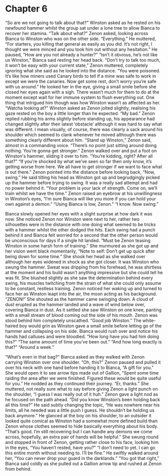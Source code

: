 # Chapter 6

“So are we not going to talk about that?” Winston asked as he rested on his newfound hammer whilst the group sat under a lone tree to allow Bianca to recover her stamina.
“Talk about what?” Zenon asked, looking across Bianca to Winston who was on the other side. 
“Everything.” He muttered, “For starters, you killing that general as easily as you did. It’s not right, I thought we were minced and you took him out without any hesitation.” He paused, “How are you not already a hunter?”
“Isn’t it obvious, he’s not like us Winston,” Bianca said resting her head back.
“Don’t try to talk too much, it won’t be easy with your current state,” Zenon muttered, completely ignoring what she said as he looked into the distance. “You were poisoned. It’s like how miners used Canary birds to tell if a mine was safe to work in except we were the canaries. Now get some rest, don’t worry you’re safe with us around.” He looked her in the eye, giving a small smile before she closed her eyes again with a sigh. There wasn’t much for them to do at the moment except wait for her immune system to flush everything out. One thing that intrigued him though was how Winston wasn’t as affected as her. 
“Watcha looking at?” Winston asked as Zenon jolted slightly, realising his gaze rested on the boy a little longer than he expected.
“My bad.” Zenon replied rubbing his arms slightly before standing up, his appearance had changed slightly after their latest ‘obstacle’ although it was hard to say what was different. I mean visually, of course, there was clearly a sack around his shoulder which seemed to clank whenever he moved although there was something clearly different about him. “Stand up Winston,” Zenon said, almost in a commanding voice. “There’s no point just sitting around doing nothing. You’re gonna get stronger.” Zenon walked over and put a foot on Winston's hammer, sliding it over to him. 
“You’re kidding, right? After all that?” 
“If you’re shocked by what we’ve seen so far then only know, it’s getting worse from here. We all have to get stronger if we want to face what is out there.” Zenon pointed into the distance before looking back, “Now, swing.” He said tilting his head as Winston got up and begrudgingly picked up the hammer before trying to swing. It was a really sad attempt and had no power behind it. “Your problem is your lack of strength. Come on, we’ll train whilst we have the time.” Zenon raised an eyebrow at his unwillingness in Winston’s eyes, “I’m sure Bianca will like you more if you can hold your own against a demon.” 
“Using Bianca is low, Zenon.” 
“I know. Now swing.”

Bianca slowly opened her eyes with a slight surprise at how dark it was now. She noticed Zenon nor Winston were next to her, rather two silhouettes were in the distance with one doing what seemed to be tricks with a hammer whilst the other dodged the hits. Each swing had a punch behind it and Bianca felt worried for a second that the other person would be unconscious for days if a single hit landed. “Must be Zenon teasing Winston in some harsh form of training.” She murmured as she got up and her vision went black momentarily, “Note to self: Don’t get up quick after being down for some time.” She shook her head as she walked over although her eyes widened in shock as she got closer. It was Winston who swung the hammer. Sweat was dripping from his forehead, he was shirtless at the moment and his build wasn’t anything impressive but she could tell he was fit. She blushed slightly as she saw the determination behind every swing, his muscles twitching from the strain of what she could only assume to be constant, restless training. 
Zenon noticed her waking up and turned to face her as Winston leapt into the air, the moon acting as his background. “ZENON!” She shouted as the hammer came swinging down. A cloud of dust erupted as the hammer landed and a wave of wind below over, covering Bianca in dust. As it settled she saw Winston on one knee, panting with a small stream of blood coming out the side of his mouth. Zenon was stood behind him completely unscathed.
“Good job Winston.” The white-haired boy would grin as Winston gave a small smile before letting go of the hammer and collapsing on his side. Bianca would rush over and notice his hands had calluses and were bloodied.
“How long have you had him doing this?”
“The same amount of time you’ve been out.”
“And how long exactly is that?”
“Around a week.”

“What’s even in that bag?” Bianca asked as they walked with Zenon carrying Winston over one shoulder. 
“Oh, this?” Zenon paused and pulled it over his neck with one hand before handing it to Bianca, “A gift for you.” She would open it to see arrow tips made out of Gallion, “Spent some time raiding the area after we were finished. Figured these would be quite useful for you.” He nodded as they continued their journey. 
“Er, thanks.” She muttered, not really sure what to say before giving Zenon a light punch on the shoulder, “I guess I was really out of it huh.” Zenon gave a light nod as he focused on the path ahead.
“Did you know Winston’s been holding back all this time?” He said subtly changing the topic, “He was nowhere near his limits, all he needed was a little push I guess. He shouldn’t be holding us back anymore.” He glanced at the boy on his shoulder, to an outsider it looked quite comical as Winston had a somewhat more defined build than Zenon whose clothes seemed to hide basically everything about his body. 
“That’s good. I’m still recovering but I can handle any demons we come across, hopefully, an extra pair of hands will be helpful.” She swung round and stopped in front of Zenon, getting rather close to his face, looking him in the eyes, “You haven’t rested, have you?” 
“I don’t need to yet. I can go this entire month without needing to. I’ll be fine.” He swiftly walked around her, “You can never drop your guard in the darklands.” 
“You got that right,” Bianca said coldly as she pulled out a Gallion arrow tip and rushed at Zenon from behind.

